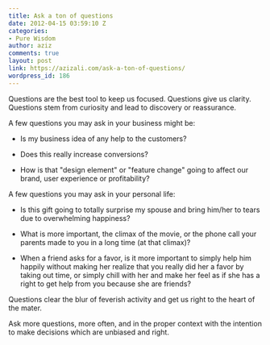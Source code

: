 ```yaml
---
title: Ask a ton of questions
date: 2012-04-15 03:59:10 Z
categories:
- Pure Wisdom
author: aziz
comments: true
layout: post
link: https://azizali.com/ask-a-ton-of-questions/
wordpress_id: 186
---
```


Questions are the best tool to keep us focused. Questions give us clarity. Questions stem from curiosity and lead to discovery or reassurance.

A few questions you may ask in your business might be:



	
  * Is my business idea of any help to the customers?

	
  * Does this really increase conversions?

	
  * How is that "design element" or "feature change" going to affect our brand, user experience or profitability?


A few questions you may ask in your personal life:

	
  * Is this gift going to totally surprise my spouse and bring him/her to tears due to overwhelming happiness?

	
  * What is more important, the climax of the movie, or the phone call your parents made to you in a long time (at that climax)?

	
  * When a friend asks for a favor, is it more important to simply help him happily without making her realize that you really did her a favor by taking out time, or simply chill with her and make her feel as if she has a right to get help from you because she are friends?


Questions clear the blur of feverish activity and get us right to the heart of the mater.

Ask more questions, more often, and in the proper context with the intention to make decisions which are unbiased and right.
